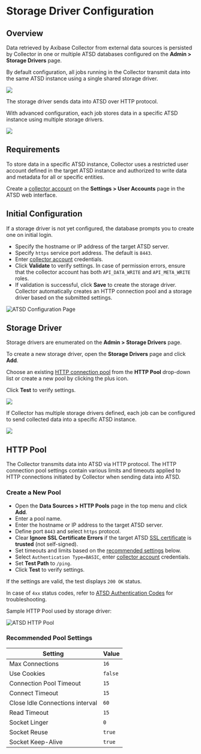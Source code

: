 # Storage Driver Configuration

## Overview

Data retrieved by Axibase Collector from external data sources is persisted by Collector in one or multiple ATSD databases configured on the **Admin > Storage Drivers** page.

By default configuration, all jobs running in the Collector transmit data into the same ATSD instance using a single shared storage driver.

![](./images/storage-driver-basic.png)

The storage driver sends data into ATSD over HTTP protocol.

With advanced configuration, each job stores data in a specific ATSD instance using multiple storage drivers.

![](./images/storage-driver-advanced.png)

## Requirements

To store data in a specific ATSD instance, Collector uses a restricted user account defined in the target ATSD instance and authorized to write data and metadata for all or specific entities.

Create a [collector account](https://axibase.com/docs/atsd/administration/collector-account.html) on the **Settings > User Accounts** page in the ATSD web interface.

## Initial Configuration

If a storage driver is not yet configured, the database prompts you to create one on initial login.

* Specify the hostname or IP address of the target ATSD server.
* Specify `https` service port address. The default is `8443`.
* Enter [collector account](https://axibase.com/docs/atsd/administration/collector-account.html) credentials.
* Click **Validate** to verify settings. In case of permission errors, ensure that the collector account has both `API_DATA_WRITE` and `API_META_WRITE` roles.
* If validation is successful, click **Save** to create the storage driver. Collector automatically creates an HTTP connection pool and a storage driver based on the submitted settings.

![ATSD Configuration Page](./images/atsd_configuration.png)

## Storage Driver

Storage drivers are enumerated on the **Admin > Storage Drivers** page.

To create a new storage driver, open the **Storage Drivers** page and click **Add**.

Choose an existing [HTTP connection pool](#http-pool) from the **HTTP Pool** drop-down list or create a new pool by clicking the plus icon.

Click **Test** to verify settings.

![](./images/storage-driver-test.png)

If Collector has multiple storage drivers defined, each job can be configured to send collected data into a specific ATSD instance.

![](./images/job-storage-driver.png)

## HTTP Pool

The Collector transmits data into ATSD via HTTP protocol. The HTTP connection pool settings contain various limits and timeouts applied to HTTP connections initiated by Collector when sending data into ATSD.

### Create a New Pool

* Open the **Data Sources > HTTP Pools** page in the top menu and click **Add**.
* Enter a pool name.
* Enter the hostname or IP address to the target ATSD server.
* Define port `8443` and select `https` protocol.
* Clear **Ignore SSL Certificate Errors** if the target ATSD [SSL certificate](https://axibase.com/docs/atsd/administration/ssl-ca-signed.html) is **trusted** (not self-signed).
* Set timeouts and limits based on the [recommended settings](#recommended-pool-settings) below.
* Select `Authentication Type=BASIC`, enter [collector account](https://axibase.com/docs/atsd/administration/collector-account.html) credentials.
* Set **Test Path** to `/ping`.
* Click **Test** to verify settings.

If the settings are valid, the test displays `200 OK` status.

In case of `4xx` status codes, refer to [ATSD Authentication Codes](https://axibase.com/docs/atsd/administration/user-authentication.html#authentication-and-authorization-errors) for troubleshooting.

Sample HTTP Pool used by storage driver:

![ATSD HTTP Pool](./images/storage-driver-pool.png)

### Recommended Pool Settings

**Setting** | **Value**
----- | -----
Max Connections | `16`
Use Cookies | `false`
Connection Pool Timeout | `15`
Connect Timeout | `15`
Close Idle Connections interval | `60`
Read Timeout | `15`
Socket Linger | `0`
Socket Reuse | `true`
Socket Keep-Alive | `true`
